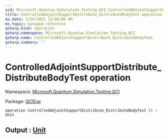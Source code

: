 ```yaml
---
uid: Microsoft.Quantum.Simulation.Testing.QCI.ControlledAdjointSupportDistribute_DistributeBodyTest
title: ControlledAdjointSupportDistribute_DistributeBodyTest operation
ms.date: 3/24/2021 12:00:00 AM
ms.topic: managed-reference
qsharp.kind: operation
qsharp.namespace: Microsoft.Quantum.Simulation.Testing.QCI
qsharp.name: ControlledAdjointSupportDistribute_DistributeBodyTest
qsharp.summary: ''
---
```


# ControlledAdjointSupportDistribute_DistributeBodyTest operation

Namespace: [Microsoft.Quantum.Simulation.Testing.QCI](xref:Microsoft.Quantum.Simulation.Testing.QCI)

Package: [QCIExe](https://nuget.org/packages/QCIExe)




```qsharp
operation ControlledAdjointSupportDistribute_DistributeBodyTest () : Unit
```


## Output : [Unit](xref:microsoft.quantum.lang-ref.unit)

